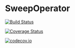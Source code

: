 # SweepOperator

[![Build Status](https://travis-ci.org/joshday/SweepOperator.jl.svg?branch=master)](https://travis-ci.org/joshday/SweepOperator.jl)

[![Coverage Status](https://coveralls.io/repos/joshday/SweepOperator.jl/badge.svg?branch=master&service=github)](https://coveralls.io/github/joshday/SweepOperator.jl?branch=master)

[![codecov.io](http://codecov.io/github/joshday/SweepOperator.jl/coverage.svg?branch=master)](http://codecov.io/github/joshday/SweepOperator.jl?branch=master)
